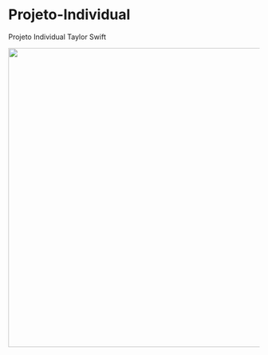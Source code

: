 # Projeto-Individual

Projeto Individual Taylor Swift 

<img src="../site/public/assets/imgs/desenhodaseras2.jpg" width="600px">
